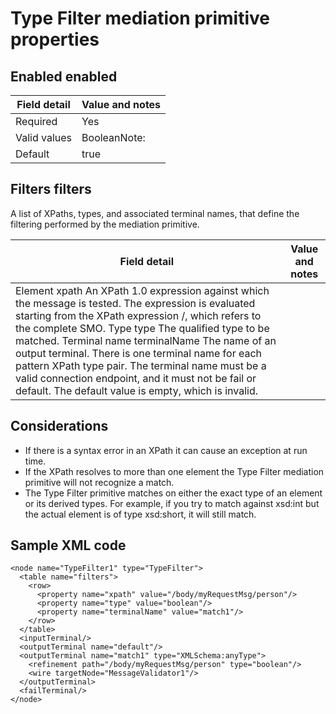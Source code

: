 # Type Filter mediation primitive properties

## Enabled enabled

| Field detail   | Value and notes   |
|----------------|-------------------|
| Required       | Yes               |
| Valid values   | BooleanNote:      |
| Default        | true              |

## Filters filters

A list of XPaths, types, and associated terminal names,
that define the filtering performed by the mediation primitive.

| Field detail                                                                                                                                                                                                                                                                                                                                                                                                                                                                                | Value and notes   |
|---------------------------------------------------------------------------------------------------------------------------------------------------------------------------------------------------------------------------------------------------------------------------------------------------------------------------------------------------------------------------------------------------------------------------------------------------------------------------------------------|-------------------|
| Element xpath An XPath 1.0 expression against which the message is tested. The expression is evaluated starting from the XPath expression /, which refers to the complete SMO. Type type The qualified type to be matched. Terminal name terminalName The name of an output terminal. There is one terminal name for each pattern XPath type pair. The terminal name must be a valid connection endpoint, and it must not be fail or default. The default value is empty, which is invalid. |                   |

## Considerations

- If there is a syntax error in an XPath it can cause an exception
at run time.
- If the XPath resolves to more than one element the Type Filter
mediation primitive will not recognize a match.
- The Type Filter primitive matches on either the exact type of
an element or its derived types. For example, if you try to match
against xsd:int but the actual element is of type xsd:short,
it will still match.

## Sample XML code

```
<node name="TypeFilter1" type="TypeFilter">
  <table name="filters">
    <row>
      <property name="xpath" value="/body/myRequestMsg/person"/>
      <property name="type" value="boolean"/>
      <property name="terminalName" value="match1"/>
    </row>
  </table>
  <inputTerminal/>
  <outputTerminal name="default"/>
  <outputTerminal name="match1" type="XMLSchema:anyType">
    <refinement path="/body/myRequestMsg/person" type="boolean"/>
    <wire targetNode="MessageValidator1"/>
  </outputTerminal>
  <failTerminal/>
</node>
```